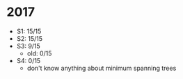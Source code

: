 # 2017

-   S1: 15/15
-   S2: 15/15
-   S3: 9/15
    -   old: 0/15
-   S4: 0/15
    -   don't know anything about minimum spanning trees
